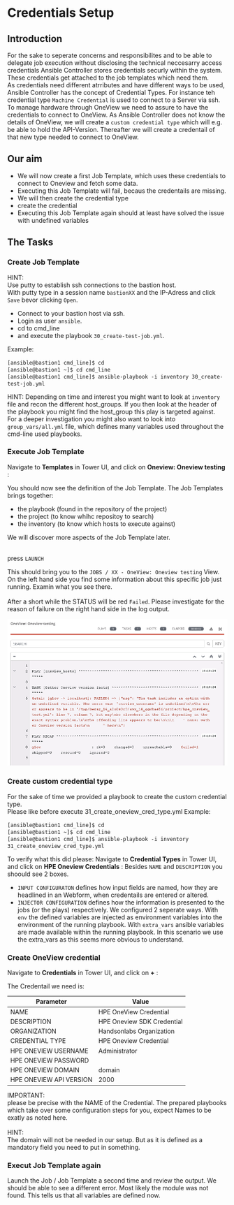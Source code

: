 # Credentials Setup

## Introduction

For the sake to seperate concerns and responsibilites and to be able to delegate job execution without disclosing the technical neccesarry access credentials Ansible Controller stores credentials securly within the system. These credentials get attached to the job templates which need them.<br>
As credentials need different atrributes and have different ways to be used, Ansible Controller has the concept of Credential Types. For instance teh credential type `Machine Credential` is used to connect to a Server via ssh.<br>
To manage hardware through OneView we need to assure to have the credentials to connect to OneView. As Ansible Controller does not know the details of OneView, we will create a `custom credential type` which will e.g. be able to hold the API-Version. Thereafter we will create a credentail of that new type needed to connect to OneView.


## Our aim
- We will now create a first Job Template, which uses these credentials to connect to Oneview and fetch some data.
- Executing this Job Template will fail, becaus the credentails are missing.
- We will then create the credential type
- create the credential 
- Executing this Job Template again should at least have solved the issue with undefined variables

## The Tasks
### Create Job Template
HINT:<br>
Use putty to establish ssh connections to the bastion host.<br>
With putty type in a session name `bastionXX` and the IP-Adress and click `Save` bevor clicking `Open`.<br>

- Connect to your bastion host via ssh. 
- Login as user `ansible`.
- cd to cmd_line 
- and execute the playbook `30_create-test-job.yml`.

Example:
```
[ansible@bastion1 cmd_line]$ cd
[ansible@bastion1 ~]$ cd cmd_line
[ansible@bastion1 cmd_line]$ ansible-playbook -i inventory 30_create-test-job.yml
```
HINT:
Depending on time and interest you might want to look at `inventory` file and recon the different host_groups. If you then look at the header of the playbook you might find the host_group this play is targeted against.<br>
For a deeper investigation you might also want to look into `group_vars/all.yml` file, which defines many variables used throughout the cmd-line used playbooks. 

### Execute Job Template
Navigate to **Templates** in Tower UI, and click on **Oneview: Oneview testing** :

You should now see the definition of the Job Template. The Job Templates brings together:
- the playbook (found in the repository of the project)
- the project  (to know whihc repositoy to search)
- the inventory (to know which hosts to execute against)

We will discover more aspects of the Job Template later.<br><br>

press `LAUNCH`

This should bring you to the `JOBS / XX - OneView: Oneview testing` View.<br>
On the left hand side you find some information about this specific job just running. Examin what you see there.<br>  
After a short while the STATUS will be red `Failed`. Please investigate for the reason of failure on the right hand side in the log output. 

![Credentail-Missing](/images/credentials_missing.png)

### Create custom credential type
For the sake of time we provided a playbook to create the custom credential type.<br>
Please like before execute 31_create_oneview_cred_type.yml
Example:
```
[ansible@bastion1 cmd_line]$ cd
[ansible@bastion1 ~]$ cd cmd_line
[ansible@bastion1 cmd_line]$ ansible-playbook -i inventory 31_create_oneview_cred_type.yml
```

To verify what this did please:
Navigate to **Credential Types** in Tower UI, and click on **HPE Oneview Credentials** :
Besides `NAME` and `DESCRIPTION` you shoould see 2 boxes.<br>  
- `INPUT CONFIGURATON` defines how input fields are named, how they are headlined in an Webform, when credentails are entered or altered.
- `INJECTOR CONFIGURATION` defines how the information is presented to the jobs (or the plays) respectively. We configured 2 seperate ways. With `env` the defined variables are injected as environment variables into the environment of the running playbook. With `extra_vars` ansible variables are made available within the running playbook. In this scenario we use the extra_vars as this seems more obvious to understand.

### Create OneView credential 
Navigate to **Credentials** in Tower UI, and click on **+** :

The Credentail  we need is:

| Parameter | Value |
|---|---|
| NAME | HPE OneView Credential |
| DESCRIPTION | HPE Oneview SDK Credential |
| ORGANIZATION | Handsonlabs Organization |
| CREDENTIAL TYPE | HPE Oneview Credential |
| HPE ONEVIEW USERNAME | Administrator |
| HPE ONEVIEW PASSWORD | <will be defined elsewhere> |
| HPE ONEVIEW DOMAIN | domain |
| HPE ONEVIEW API VERSION | 2000 |

IMPORTANT:<br>
please be precise with the NAME of the Credential. The prepared playbooks which take over some configuration steps for you, expect Names to be exatly as noted here.<br><br>
HINT:<br>
The domain will not be needed in our setup. But as it is defined as a mandatory field you need to put in something.

### Execut Job Template again 
Launch the Job / Job Template a second time and review the output. We should be able to see a different error. Most likely the module was not found. This tells us that all variables are defined now.

